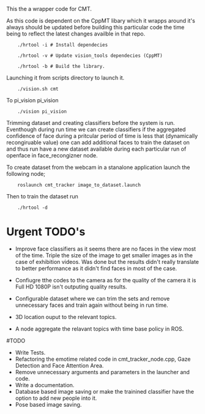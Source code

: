 This the a wrapper code for CMT. 

As this code is dependent on the CppMT libary which it wrapps around it's always should be updated before
building this particular code the time being to reflect the latest changes availble in that repo.

        ./hrtool -i # Install dependecies

        ./hrtool -v # Update vision_tools dependecies (CppMT)

        ./hrtool -b # Build the library.


Launching it from scripts directory to launch it.

        ./vision.sh cmt

To pi_vision pi_vision

        ./vision pi_vision

Trimming dataset and creating classifiers before the system is run. Eventhough
during run time we can create classifiers if the aggregated confidence of face during a pritcular period of
time is less that (dynamically recongiruable value) one can add additional faces to train the dataset on and
thus run have a new dataset available during each particular run of openface in face_recongizner node.

To create dataset from the webcam in a stanalone application launch the following node;

        roslaunch cmt_tracker image_to_dataset.launch

Then to train the dataset run

        ./hrtool -d


# Urgent TODO's
* Improve face classifiers as it seems there are no faces in the view most of the time. Triple the size of the image to get smaller images as in the case of exhibition videos. Was done but the
results didn't really translate to better performance as it didn't find faces in most of the case.

* Confiugre tthe codes to the camera as for the quality of the camera it is Full HD 1080P isn't outputing
quality results.


* Configurable dataset where we can trim the sets and remove unnecessary faces and train again without being in
run time.

* 3D location ouput to the relevant topics.

* A node aggregate the relavant topics with time base policy in ROS.


#TODO
* Write Tests.
* Refactoring the emotime related code in cmt_tracker_node.cpp, Gaze Detection and Face Attention Area.
* Remove unnecessary arguments and parameters in the launcher and code.
* Write a documentation.
* Database based image saving or make the trainined classifier have the option to add new people into it.
* Pose based image saving.
